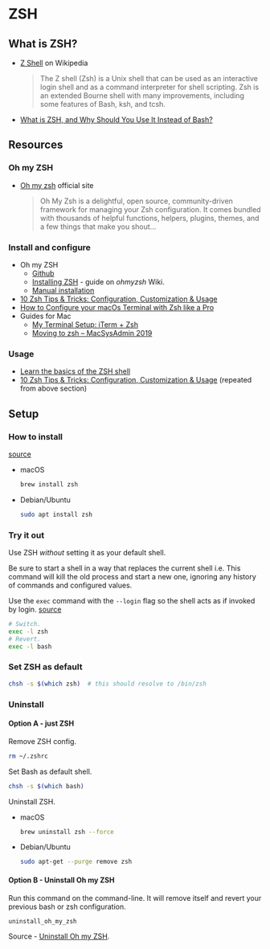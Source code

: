 # ZSH

## What is ZSH?

- [Z Shell](https://en.wikipedia.org/wiki/Z_shell) on Wikipedia
  > The Z shell (Zsh) is a Unix shell that can be used as an interactive login shell and as a command interpreter for shell scripting. Zsh is an extended Bourne shell with many improvements, including some features of Bash, ksh, and tcsh.
- [What is ZSH, and Why Should You Use It Instead of Bash?](https://www.howtogeek.com/362409/what-is-zsh-and-why-should-you-use-it-instead-of-bash/)

## Resources

### Oh my ZSH

- [Oh my zsh](https://ohmyz.sh/) official site
  > Oh My Zsh is a delightful, open source, community-driven framework for managing your Zsh configuration. It comes bundled with thousands of helpful functions, helpers, plugins, themes, and a few things that make you shout...

### Install and configure

- Oh my ZSH
    - [Github](https://github.com/ohmyzsh/ohmyzsh)
    - [Installing ZSH](https://github.com/ohmyzsh/ohmyzsh/wiki/Installing-ZSH) - guide on _ohmyzsh_ Wiki.
    - [Manual installation](https://github.com/ohmyzsh/ohmyzsh#manual-installation)
- [10 Zsh Tips & Tricks: Configuration, Customization & Usage](https://www.sitepoint.com/zsh-tips-tricks/)
- [How to Configure your macOs Terminal with Zsh like a Pro](https://www.freecodecamp.org/news/how-to-configure-your-macos-terminal-with-zsh-like-a-pro-c0ab3f3c1156/)
- Guides for Mac 
    - [My Terminal Setup: iTerm + Zsh](https://welearncode.com/terminal-setup/)
    - [Moving to zsh – MacSysAdmin 2019](https://scriptingosx.com/zsh/)

### Usage

- [Learn the basics of the ZSH shell](https://linuxconfig.org/learn-the-basics-of-the-zsh-shell)
- [10 Zsh Tips & Tricks: Configuration, Customization & Usage](https://www.sitepoint.com/zsh-tips-tricks/) (repeated from above section)

## Setup

### How to install

[source](https://github.com/ohmyzsh/ohmyzsh/wiki/Installing-ZSH)

- macOS
    ```sh
    brew install zsh
    ```
- Debian/Ubuntu
    ```sh
    sudo apt install zsh
    ```

### Try it out

Use ZSH _without_ setting it as your default shell.

Be sure to start a shell in a way that replaces the current shell i.e. This command will kill the old process and start a new one, ignoring any history of commands and configured values.

Use the `exec` command with the `--login` flag so the shell acts as if invoked by login. [source](https://www.gnu.org/software/bash/manual/html_node/Invoking-Bash.html)


```sh
# Switch.
exec -l zsh
# Revert.
exec -l bash
```

### Set ZSH as default

```sh
chsh -s $(which zsh)  # this should resolve to /bin/zsh
```

### Uninstall

#### Option A - just ZSH

Remove ZSH config.

```sh
rm ~/.zshrc
```

Set Bash as default shell.

```sh
chsh -s $(which bash)
```

Uninstall ZSH.

- macOS
    ```sh
    brew uninstall zsh --force
    ```
- Debian/Ubuntu
    ```sh
    sudo apt-get --purge remove zsh
    ```

#### Option B - Uninstall Oh my ZSH

Run this command on the command-line. It will remove itself and revert your previous bash or zsh configuration.

```sh
uninstall_oh_my_zsh
```

Source - [Uninstall Oh my ZSH](https://github.com/robbyrussell/oh-my-zsh#uninstalling-oh-my-zsh).
